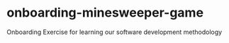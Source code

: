 # onboarding-minesweeper-game
Onboarding Exercise for learning our software development methodology
